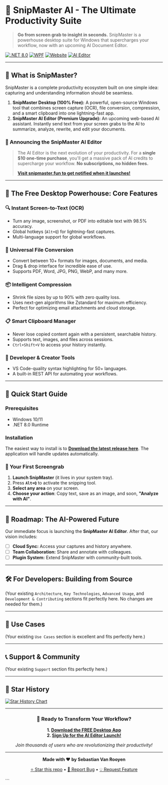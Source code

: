 # 🚀 SnipMaster AI - The Ultimate Productivity Suite

> **Go from screen grab to insight in seconds.** SnipMaster is a powerhouse desktop suite for Windows that supercharges your workflow, now with an upcoming AI Document Editor.

[![.NET 8.0](https://img.shields.io/badge/.NET-8.0-blue.svg)](https://dotnet.microsoft.com/)
[![WPF](https://img.shields.io/badge/UI-WPF-purple.svg)](https://docs.microsoft.com/en-us/dotnet/desktop/wpf/)
[![Website](https://img.shields.io/badge/Website-snipmaster.un-brightgreen)](https://snipmaster.fun)
[![AI Editor](https://img.shields.io/badge/AI_Editor-Coming_Soon-blueviolet)](https://snipmaster.fun)

---

## 🎯 What is SnipMaster?

SnipMaster is a complete productivity ecosystem built on one simple idea: capturing and understanding information should be seamless.

1.  **SnipMaster Desktop (100% Free):** A powerful, open-source Windows tool that combines screen capture (OCR), file conversion, compression, and a smart clipboard into one lightning-fast app.
2.  **SnipMaster AI Editor (Premium Upgrade):** An upcoming web-based AI assistant. Instantly send text from your screen grabs to the AI to summarize, analyze, rewrite, and edit your documents.

### 🧠 Announcing the SnipMaster AI Editor

> The AI Editor is the next evolution of your productivity. For a **single $10 one-time purchase**, you'll get a massive pack of AI credits to supercharge your workflow. **No subscriptions, no hidden fees.**
>
> **[Visit snipmaster.fun to get notified when it launches!](https://snipmaster.fun)**

---

## 🌟 The Free Desktop Powerhouse: Core Features

### 🔍 **Instant Screen-to-Text (OCR)**
- Turn any image, screenshot, or PDF into editable text with 98.5% accuracy.
- Global hotkeys (`Alt+Q`) for lightning-fast captures.
- Multi-language support for global workflows.

### 🔄 **Universal File Conversion**
- Convert between 10+ formats for images, documents, and media.
- Drag & drop interface for incredible ease of use.
- Supports PDF, Word, JPG, PNG, WebP, and many more.

### 📦 **Intelligent Compression**
- Shrink file sizes by up to 90% with zero quality loss.
- Uses next-gen algorithms like Zstandard for maximum efficiency.
- Perfect for optimizing email attachments and cloud storage.

### 📋 **Smart Clipboard Manager**
- Never lose copied content again with a persistent, searchable history.
- Supports text, images, and files across sessions.
- `Ctrl+Shift+V` to access your history instantly.

### 🎨 **Developer & Creator Tools**
- VS Code-quality syntax highlighting for 50+ languages.
- A built-in REST API for automating your workflows.

---

## 🚀 Quick Start Guide

### Prerequisites
- Windows 10/11
- .NET 8.0 Runtime

### Installation
The easiest way to install is to **[Download the latest release here](https://sebastiandevelops.github.io/SnipMaster/SnippetMasterWPF.application)**. The application will handle updates automatically.

### 🎯 Your First Screengrab

1.  **Launch SnipMaster** (it lives in your system tray).
2.  Press **`Alt+Q`** to activate the snipping tool.
3.  **Select any area** on your screen.
4.  **Choose your action**: Copy text, save as an image, and soon, **"Analyze with AI"**.

---

## 🔮 Roadmap: The AI-Powered Future

Our immediate focus is launching the **SnipMaster AI Editor**. After that, our vision includes:

- [ ] **Cloud Sync:** Access your captures and history anywhere.
- [ ] **Team Collaboration:** Share and annotate with colleagues.
- [ ] **Plugin System:** Extend SnipMaster with community-built tools.

---

## 🛠️ For Developers: Building from Source

(Your existing `Architecture`, `Key Technologies`, `Advanced Usage`, and `Development & Contributing` sections fit perfectly here. No changes are needed for them.)

---

## 🎯 Use Cases

(Your existing `Use Cases` section is excellent and fits perfectly here.)

---

## 📞 Support & Community

(Your existing `Support` section fits perfectly here.)

---

## 🌟 Star History

[![Star History Chart](https://api.star-history.com/svg?repos=SebastianDevelops/SnipMaster&type=Date)](https://star-history.com/#SebastianDevelops/SnipMaster&Date)

---

<div align="center">

### 🚀 Ready to Transform Your Workflow?

**1. [Download the FREE Desktop App](https://sebastiandevelops.github.io/SnipMaster/SnippetMasterWPF.application)**
<br/>
**2. [Sign Up for the AI Editor Launch!](https://snipmaster.un)**

*Join thousands of users who are revolutionizing their productivity!*

---

**Made with ❤️ by Sebastian Van Rooyen**

[⭐ Star this repo](https://github.com/SebastianDevelops/SnipMaster) • [🐛 Report Bug](https://github.com/SebastianDevelops/SnipMaster/issues) • [💡 Request Feature](https://github.com/SebastianDevelops/SnipMaster/issues)

</div>```
